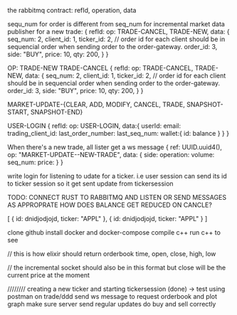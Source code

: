 the rabbitmq contract:
refId, operation, data

sequ_num for order is different from seq_num for incremental market data publisher
for a new trade:
{
  refId:
  op: TRADE-CANCEL, TRADE-NEW, 
  data: {
    seq_num: 2,
    client_id: 1,
    ticker_id: 2,
    // order id for each client should be in sequencial order when sending order to the order-gateway.
    order_id: 3,
    side: "BUY",
    price: 10,
    qty: 200,
  }
}

OP: 
TRADE-NEW TRADE-CANCEL 
{
  refId:
  op: TRADE-CANCEL, TRADE-NEW, 
  data: {
    seq_num: 2,
    client_id: 1,
    ticker_id: 2,
    // order id for each client should be in sequencial order when sending order to the order-gateway.
    order_id: 3,
    side: "BUY",
    price: 10,
    qty: 200,
  }
}

MARKET-UPDATE-{CLEAR, ADD, MODIFY, CANCEL, TRADE, SNAPSHOT-START, SNAPSHOT-END}


USER-LOGIN
{
  refId:
  op: USER-LOGIN,
  data:{
    userId:
    email:
    trading_client_id:
    last_order_number:
    last_seq_num:
    wallet:{
      id: 
      balance
    }
  }
}

When there's a new trade, all lister get a ws message
{
 ref: UUID.uuid4(),
  op: "MARKET-UPDATE--NEW-TRADE",
  data: {
    side:
    operation: 
    volume: 
    seq_num:
    price: 
  }
}


write login for listening to udate for a ticker. i.e user session can send its id to ticker session so it get sent update from tickersession

TODO:
CONNECT RUST TO RABBITMQ AND LISTEN OR SEND MESSAGES AS APPROPRATE
HOW DOES BALANCE GET REDUCED ON CANCLE?

[
  {
    id: dnidjodjojd,
    ticker: "APPL"
  },
  {
    id: dnidjodjojd,
    ticker: "APPL"
  }
]

clone github
install docker and docker-compose
compile c++
run c++ to see 

// this is how elixir should return orderbook
time, open, close, high, low

// the incremental socket should also be in this format but close will be the current price at the moment 

////////
creating a new ticker and starting tickersession (done) -> test using postman
on trade/ddd send ws message to request orderbook and plot graph 
make sure server send regular updates
do buy and sell correctly